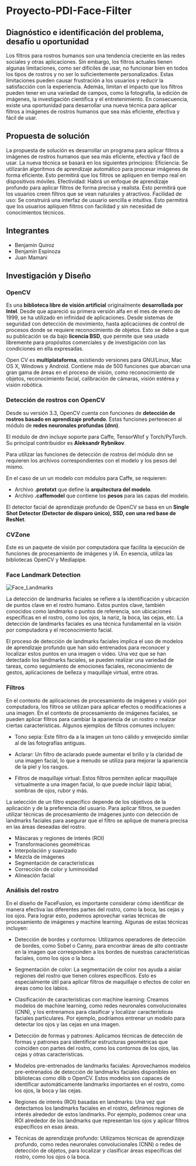 # Proyecto-PDI-Face-Filter

## Diagnóstico e identificación del problema, desafío u oportunidad
Los filtros para rostros humanos son una tendencia creciente en las redes sociales y otras aplicaciones. Sin embargo, los filtros actuales tienen algunas limitaciones, como ser difíciles de usar, no funcionar bien en todos los tipos de rostros y no ser lo suficientemente personalizados.
Estas limitaciones pueden causar frustración a los usuarios y reducir la satisfacción con la experiencia. Además, limitan el impacto que los filtros pueden tener en una variedad de campos, como la fotografía, la edición de imágenes, la investigación científica y el entretenimiento.
En consecuencia, existe una oportunidad para desarrollar una nueva técnica para aplicar filtros a imágenes de rostros humanos que sea más eficiente, efectiva y fácil de usar.

## Propuesta de solución
La propuesta de solución es desarrollar un programa para aplicar filtros a imágenes de rostros humanos que sea más eficiente, efectiva y fácil de usar. La nueva técnica se basará en los siguientes principios:
Eficiencia: Se utilizarán algoritmos de aprendizaje automático para procesar imágenes de forma eficiente. Esto permitirá que los filtros se apliquen en tiempo real en dispositivos móviles.
Efectividad: Habrá un enfoque de aprendizaje profundo para aplicar filtros de forma precisa y realista. Esto permitirá que los usuarios creen filtros que se vean naturales y atractivos.
Facilidad de uso: Se construirá una interfaz de usuario sencilla e intuitiva. Esto permitirá que los usuarios apliquen filtros con facilidad y sin necesidad de conocimientos técnicos.

## Integrantes

  - Benjamín Quiroz
  - Benjamín Espinoza
  - Juan Mamani

## Investigación y Diseño

### OpenCV

Es una **biblioteca libre de visión artificial** originalmente **desarrollada
por Intel**. Desde que apareció su primera versión alfa en el mes de enero de
1999, se ha utilizado en infinidad de aplicaciones. Desde sistemas de seguridad
con detección de movimiento, hasta aplicaciones de control de procesos donde se
requiere reconocimiento de objetos. Esto se debe a que su publicación se da bajo
**licencia BSD**, que permite que sea usada libremente para propósitos
comerciales y de investigación con las condiciones en ella expresadas.

Open CV es **multiplataforma**, existiendo versiones para GNU/Linux, Mac OS X,
Windows y Android. Contiene más de 500 funciones que abarcan una gran gama de
áreas en el proceso de visión, como reconocimiento de objetos, reconocimiento
facial, calibración de cámaras, visión estérea y visión robótica.

### Detección de rostros con OpenCV

Desde su versión 3.3, OpenCV cuenta con funciones de
**detección de rostros basado en aprendizaje profundo**. Estas funciones
pertenecen al módulo de **redes neuronales profundas (dnn)**.

El módulo de dnn incluye soporte para Caffe, TensorWlof y Torch/PyTorch. Su
principal contribuidor es **Aleksandr Rybnikov**.

Para utilizar las funciones de detección de rostros del módulo dnn se requieren
los archivos correspondientes con el modelo y los pesos del mismo.

En el caso de un un modelo con módulos para Caffe, se requieren:

- Archivo **.prototxt** que define la **arquitectura del modelo**.
- Archivo **.caffemodel** que contiene los **pesos** para las capas del modelo.

El detector facial de aprendizaje profundo de OpenCV se basa en un **Single Shot
Detector (Detector de disparo único), SSD, con una red base de ResNet**.


### CVZone
Este es un paquete de visión por computadora que facilita la ejecución de funciones de procesamiento de imágenes y IA. En esencia, utiliza las bibliotecas OpenCV y Mediapipe.

### Face Landmark Detection

![Face_Landmarks](https://github.com/nijoko/Proyecto-PDI-Face-Fusion/blob/main/images/facial_landmarks.jpg)

La detección de landmarks faciales se refiere a la identificación y ubicación de puntos clave en el rostro humano. Estos puntos clave, también conocidos como landmarks o puntos de referencia, son ubicaciones específicas en el rostro, como los ojos, la nariz, la boca, las cejas, etc. La detección de landmarks faciales es una técnica fundamental en la visión por computadora y el reconocimiento facial.

El proceso de detección de landmarks faciales implica el uso de modelos de aprendizaje profundo que han sido entrenados para reconocer y localizar estos puntos en una imagen o video. Una vez que se han detectado los landmarks faciales, se pueden realizar una variedad de tareas, como seguimiento de emociones faciales, reconocimiento de gestos, aplicaciones de belleza y maquillaje virtual, entre otras.

### Filtros

En el contexto de aplicaciones de procesamiento de imágenes y visión por computadora, los filtros se utilizan para aplicar efectos o modificaciones a una imagen. En el contexto de procesamiento de imágenes faciales, se pueden aplicar filtros para cambiar la apariencia de un rostro o realzar ciertas características. Algunos ejemplos de filtros comunes incluyen:

 - Tono sepia: Este filtro da a la imagen un tono cálido y envejecido similar al de las fotografías antiguas.

 - Aclarar: Un filtro de aclarado puede aumentar el brillo y la claridad de una imagen facial, lo que a menudo se utiliza para mejorar la apariencia de la piel y los rasgos.

 - Filtros de maquillaje virtual: Estos filtros permiten aplicar maquillaje virtualmente a una imagen facial, lo que puede incluir lápiz labial, sombras de ojos, rubor y más.

La selección de un filtro específico depende de los objetivos de la aplicación y de la preferencia del usuario. Para aplicar filtros, se pueden utilizar técnicas de procesamiento de imágenes junto con detección de landmarks faciales para asegurar que el filtro se aplique de manera precisa en las áreas deseadas del rostro.

 - Máscaras y regiones de interés (ROI)
 - Transformaciones geométricas
 - Interpolación y suavizado
 - Mezcla de imágenes
 - Segmentación de características
 - Corrección de color y luminosidad
 - Alineación facial

### Análisis del rostro

En el diseño de FaceFusion, es importante considerar cómo identificar de manera efectiva las diferentes partes del rostro, como la boca, las cejas y los ojos. Para lograr esto, podemos aprovechar varias técnicas de procesamiento de imágenes y machine learning. Algunas de estas técnicas incluyen:

 - Detección de bordes y contornos: Utilizamos operadores de detección de bordes, como Sobel o Canny, para encontrar áreas de alto contraste en la imagen que corresponden a los bordes de nuestras características faciales, como los ojos o la boca.

 - Segmentación de color: La segmentación de color nos ayuda a aislar regiones del rostro que tienen colores específicos. Esto es especialmente útil para aplicar filtros de maquillaje o efectos de color en áreas como los labios.

 - Clasificación de características con machine learning: Creamos modelos de machine learning, como redes neuronales convolucionales (CNN), y los entrenamos para clasificar y localizar características faciales particulares. Por ejemplo, podríamos entrenar un modelo para detectar los ojos y las cejas en una imagen.

 - Detección de formas y patrones: Aplicamos técnicas de detección de formas y patrones para identificar estructuras geométricas que coinciden con partes del rostro, como los contornos de los ojos, las cejas y otras características.

 - Modelos pre-entrenados de landmarks faciales: Aprovechamos modelos pre-entrenados de detección de landmarks faciales disponibles en bibliotecas como dlib o OpenCV. Estos modelos son capaces de identificar automáticamente landmarks importantes en el rostro, como los ojos, la boca y las cejas.

 - Regiones de interés (ROI) basadas en landmarks: Una vez que detectamos los landmarks faciales en el rostro, definimos regiones de interés alrededor de estos landmarks. Por ejemplo, podemos crear una ROI alrededor de los landmarks que representan los ojos y aplicar filtros específicos en esas áreas.

 - Técnicas de aprendizaje profundo: Utilizamos técnicas de aprendizaje profundo, como redes neuronales convolucionales (CNN) o redes de detección de objetos, para localizar y clasificar áreas específicas del rostro, como los ojos o la boca.
